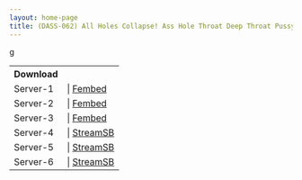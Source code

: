 ```yaml
---
layout: home-page
title: (DASS-062) All Holes Collapse! Ass Hole Throat Deep Throat Pussy No Questions Asked – Vicious 3-Point FUCK – You’re Serving as an Educator and a Respectable Meat Poultice, Yuria Yoshine!
---
```


<table><tbody>
<tr>
<th>Download</th>
</tr>
<tr>
<td>Server-1</td>
<td>| <a href="https://watchjavnow.xyz/f/e-7gls-j487rnrd" target="_blank">Fembed</a></td>
</tr>
<tr>
<td>Server-2</td>
<td>| <a href="https://cloudrls.com/f/lzyg4fnmp3255km" target="_blank">Fembed</a></td>
</tr>
<tr>
<td>Server-3</td>
<td>| <a href="https://javhdfree.icu/f/6wk23h0740g1qy2" target="_blank">Fembed</a></td>
</tr>
<tr>
<td>Server-4</td>
<td>| <a href="https://javside.com/d/f10hypcn5ddz.html" target="_blank">StreamSB</a></td>
</tr>
<tr>
<td>Server-5</td>g
<td>| <a href="https://sblanh.com/d/4x3wpr4zge1j.html" target="_blank">StreamSB</a></td>
</tr>
<tr>
<td>Server-6</td>
<td>| <a href="https://playerls.com/d/3fklncqytn6i.html" target="_blank">StreamSB</a></td>
</tr>
</tbody></table>
